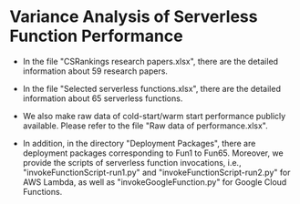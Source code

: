 # Variance Analysis of Serverless Function Performance

* In the file "CSRankings research papers.xlsx", there are the detailed information about 59 research papers.

* In the file "Selected serverless functions.xlsx", there are the detailed information about 65 serverless functions.

* We also make raw data of cold-start/warm start performance publicly available. Please refer to the file "Raw data of performance.xlsx".

* In addition, in the directory "Deployment Packages", there are deployment packages corresponding to Fun1 to Fun65. Moreover, we provide the scripts of serverless function invocations, i.e., "invokeFunctionScript-run1.py" and "invokeFunctionScript-run2.py" for AWS Lambda, as well as "invokeGoogleFunction.py" for Google Cloud Functions.
